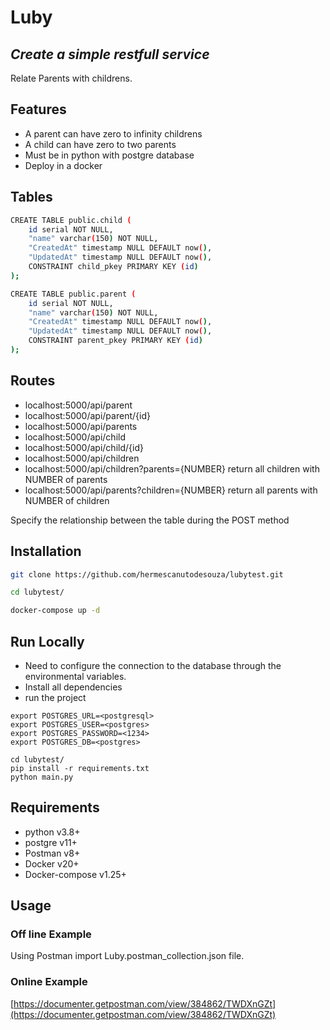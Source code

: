 # Luby
## _Create a simple restfull service_

Relate Parents with childrens.


## Features

- A parent can have zero to infinity childrens
- A child can have zero to two parents
- Must be in python with postgre database
- Deploy in a docker

## Tables

```sh
CREATE TABLE public.child (
	id serial NOT NULL,
	"name" varchar(150) NOT NULL,
	"CreatedAt" timestamp NULL DEFAULT now(),
	"UpdatedAt" timestamp NULL DEFAULT now(),
	CONSTRAINT child_pkey PRIMARY KEY (id)
);

CREATE TABLE public.parent (
	id serial NOT NULL,
	"name" varchar(150) NOT NULL,
	"CreatedAt" timestamp NULL DEFAULT now(),
	"UpdatedAt" timestamp NULL DEFAULT now(),
	CONSTRAINT parent_pkey PRIMARY KEY (id)
);
```

## Routes

- localhost:5000/api/parent
- localhost:5000/api/parent/{id}
- localhost:5000/api/parents
- localhost:5000/api/child
- localhost:5000/api/child/{id}
- localhost:5000/api/children
- localhost:5000/api/children?parents={NUMBER} return all children with NUMBER of parents
- localhost:5000/api/parents?children={NUMBER} return all parents with NUMBER of children

Specify the relationship between the table during the POST method

## Installation 

```sh
git clone https://github.com/hermescanutodesouza/lubytest.git

cd lubytest/

docker-compose up -d
```

## Run Locally 
- Need to configure the connection to the database through the environmental variables.
- Install all dependencies 
- run the project

```
export POSTGRES_URL=<postgresql>
export POSTGRES_USER=<postgres>
export POSTGRES_PASSWORD=<1234>
export POSTGRES_DB=<postgres>

cd lubytest/
pip install -r requirements.txt
python main.py
```

## Requirements

- python v3.8+
- postgre v11+
- Postman v8+
- Docker v20+
- Docker-compose v1.25+ 

## Usage 

### Off line Example
Using Postman import Luby.postman_collection.json file.

### Online Example
[https://documenter.getpostman.com/view/384862/TWDXnGZt](https://documenter.getpostman.com/view/384862/TWDXnGZt)


